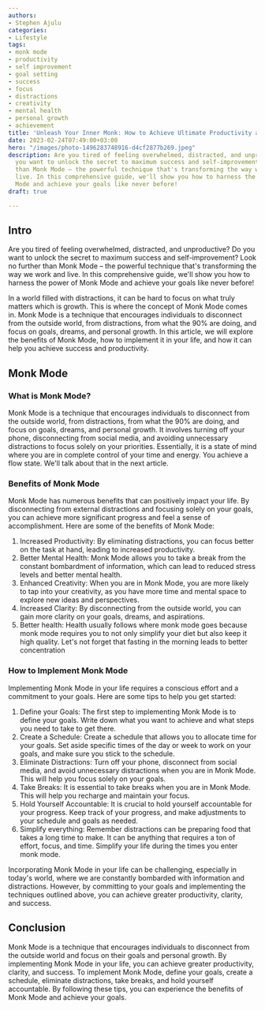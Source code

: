 ```yaml
---
authors:
- Stephen Ajulu
categories:
- Lifestyle
tags:
- monk mode
- productivity
- self improvement
- goal setting
- success
- focus
- distractions
- creativity
- mental health
- personal growth
- achievement
title: 'Unleash Your Inner Monk: How to Achieve Ultimate Productivity and Success!'
date: 2023-02-24T07:49:00+03:00
hero: "/images/photo-1496283748916-d4cf2877b269.jpeg"
description: Are you tired of feeling overwhelmed, distracted, and unproductive? Do
  you want to unlock the secret to maximum success and self-improvement? Look no further
  than Monk Mode – the powerful technique that's transforming the way we work and
  live. In this comprehensive guide, we'll show you how to harness the power of Monk
  Mode and achieve your goals like never before!
draft: true

---
```

## Intro

Are you tired of feeling overwhelmed, distracted, and unproductive? Do you want to unlock the secret to maximum success and self-improvement? Look no further than Monk Mode – the powerful technique that's transforming the way we work and live. In this comprehensive guide, we'll show you how to harness the power of Monk Mode and achieve your goals like never before!

In a world filled with distractions, it can be hard to focus on what truly matters which is growth. This is where the concept of Monk Mode comes in. Monk Mode is a technique that encourages individuals to disconnect from the outside world, from distractions, from what the 90% are doing, and focus on goals, dreams, and personal growth. In this article, we will explore the benefits of Monk Mode, how to implement it in your life, and how it can help you achieve success and productivity.

## Monk Mode

### What is Monk Mode?

Monk Mode is a technique that encourages individuals to disconnect from the outside world, from distractions, from what the 90% are doing, and focus on goals, dreams, and personal growth. It involves turning off your phone, disconnecting from social media, and avoiding unnecessary distractions to focus solely on your priorities. Essentially, it is a state of mind where you are in complete control of your time and energy. You achieve a flow state. We'll talk about that in the next article.

### Benefits of Monk Mode

Monk Mode has numerous benefits that can positively impact your life. By disconnecting from external distractions and focusing solely on your goals, you can achieve more significant progress and feel a sense of accomplishment. Here are some of the benefits of Monk Mode:

1. Increased Productivity: By eliminating distractions, you can focus better on the task at hand, leading to increased productivity.
2. Better Mental Health: Monk Mode allows you to take a break from the constant bombardment of information, which can lead to reduced stress levels and better mental health.
3. Enhanced Creativity: When you are in Monk Mode, you are more likely to tap into your creativity, as you have more time and mental space to explore new ideas and perspectives.
4. Increased Clarity: By disconnecting from the outside world, you can gain more clarity on your goals, dreams, and aspirations.
5. Better health: Health usually follows where monk mode goes because monk mode requires you to not only simplify your diet but also keep it high quality. Let's not forget that fasting in the morning leads to better concentration

### How to Implement Monk Mode

Implementing Monk Mode in your life requires a conscious effort and a commitment to your goals. Here are some tips to help you get started:

1. Define your Goals: The first step to implementing Monk Mode is to define your goals. Write down what you want to achieve and what steps you need to take to get there.
2. Create a Schedule: Create a schedule that allows you to allocate time for your goals. Set aside specific times of the day or week to work on your goals, and make sure you stick to the schedule.
3. Eliminate Distractions: Turn off your phone, disconnect from social media, and avoid unnecessary distractions when you are in Monk Mode. This will help you focus solely on your goals.
4. Take Breaks: It is essential to take breaks when you are in Monk Mode. This will help you recharge and maintain your focus.
5. Hold Yourself Accountable: It is crucial to hold yourself accountable for your progress. Keep track of your progress, and make adjustments to your schedule and goals as needed.
6. Simplify everything: Remember distractions can be preparing food that takes a long time to make. It can be anything that requires a ton of effort, focus, and time. Simplify your life during the times you enter monk mode.

Incorporating Monk Mode in your life can be challenging, especially in today's world, where we are constantly bombarded with information and distractions. However, by committing to your goals and implementing the techniques outlined above, you can achieve greater productivity, clarity, and success.

## Conclusion

Monk Mode is a technique that encourages individuals to disconnect from the outside world and focus on their goals and personal growth. By implementing Monk Mode in your life, you can achieve greater productivity, clarity, and success. To implement Monk Mode, define your goals, create a schedule, eliminate distractions, take breaks, and hold yourself accountable. By following these tips, you can experience the benefits of Monk Mode and achieve your goals.
